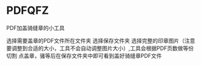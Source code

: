 # PDFQFZ
PDF加盖骑缝章的小工具

选择需要盖章的PDF文件所在文件夹
选择保存文件夹
选择完整的印章图片（注意要调整到合适的大小，工具不会自动调整图片大小）,工具会根据PDF页数做等份切割
点盖章，骚等后在保存文件夹中即可看到盖好骑缝章PDF文件

